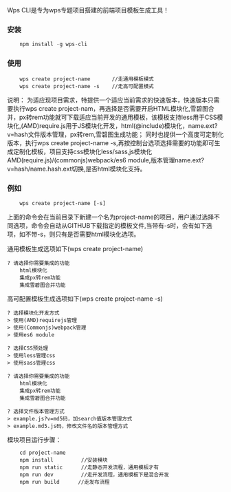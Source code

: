 Wps CLI是专为wps专题项目搭建的前端项目模板生成工具！


### 安装

``` javascript
    npm install -g wps-cli
```

### 使用

```
    wps create project-name       //走通用模板模式
    wps create project-name -s    //走高可配置模式
```
说明：
为适应现项目需求，特提供一个适应当前需求的快速版本，快速版本只需要执行wps create project-nam，再选择是否需要开启HTML模块化,雪碧图合并，px转rem功能就可下载适应当前开发的通用模板，该模板支持less用于CSS模块化,(AMD)require.js用于JS模块化开发，html(@include)模块化，name.ext?v=hash文件版本管理，px转rem,雪碧图生成功能；
同时也提供一个高度可定制化版本，执行wps create project-name -s,再按控制台选项选择需要的功能即可生成定制化模板，项目支持css模块化less/sass,js模块化AMD(require.js)/(commonjs)webpack/es6 module,版本管理name.ext?v=hash/name.hash.ext切换,是否html模块化支持。

### 例如

```
    wps create project-name [-s]
```
上面的命令会在当前目录下新建一个名为project-name的项目，用户通过选择不同选项，命令会自动从GITHUB下载指定的模板文件,当带有-s时，会有如下选项，如不带-s，则只有是否需要html模块化选项。

通用模板生成选项如下(wps create project-name)

    ? 请选择你需要集成的功能
        html模块化
        集成px转rem功能
        集成雪碧图合并功能


高可配置模板生成选项如下(wps create project-name -s)

    ? 选择模块化开发方式
    > 使用(AMD)requirejs管理
    > 使用(Commonjs)webpack管理
    > 使用es6 module

    ? 选择CSS预处理
    > 使用less管理css
    > 使用sass管理css

    ? 请选择你需要集成的功能
        html模块化
        集成px转rem功能
        集成雪碧图合并功能

    ? 选择文件版本管理方式
    > example.js?v=md5码，加search值版本管理方式
    > example.md5.js码，修改文件名的版本管理方式

模块项目运行步骤：

```
    cd project-name
    npm install         //安装模块
    npm run static      //走静态开发流程，通用模板才有
    npm run dev         //走开发流程，通用模板下是混合开发
    npm run build      //走发布流程
```
